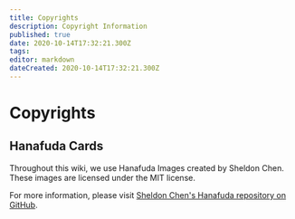 ```yaml
---
title: Copyrights
description: Copyright Information
published: true
date: 2020-10-14T17:32:21.300Z
tags: 
editor: markdown
dateCreated: 2020-10-14T17:32:21.300Z
---
```


# Copyrights

## Hanafuda Cards

Throughout this wiki, we use Hanafuda Images created by Sheldon Chen.  These images are licensed under the MIT license.

For more information, please visit [Sheldon Chen's Hanafuda repository on GitHub](https://github.com/SheldonSChen/hanafuda).